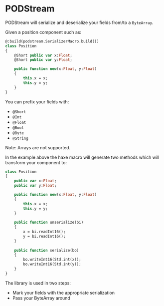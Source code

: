 PODStream
=========

PODStream will serialize and deserialize your fields from/to a `ByteArray`.

Given a position component such as:

```Haxe
@:build(podstream.SerializerMacro.build())
class Position
{
    @Short public var x:Float;
    @Short public var y:Float;

    public function new(x:Float, y:Float)
    {
        this.x = x;
        this.y = y;
    }
}
```

You can prefix your fields with:
* `@Short`
* `@Int`
* `@Float`
* `@Bool`
* `@Byte`
* `@String`

Note: Arrays are not supported.

In the example above the haxe macro will generate two methods which will transform your component to:

```Haxe
class Position
{
    public var x:Float;
    public var y:Float;

    public function new(x:Float, y:Float)
    {
        this.x = x;
        this.y = y;
    }
    
    public function unserialize(bi)
    {
        x = bi.readInt16();
        y = bi.readInt16();
    }
    
    public function serialize(bo)
    {
        bo.writeInt16(Std.int(x));
        bo.writeInt16(Std.int(y));
    }
}
```

The library is used in two steps:
* Mark your fields with the appropriate serialization
* Pass your ByteArray around
